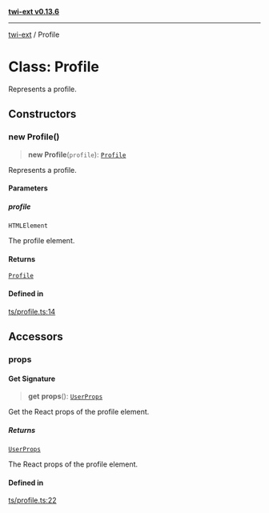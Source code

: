[**twi-ext v0.13.6**](../README.md)

***

[twi-ext](../README.md) / Profile

# Class: Profile

Represents a profile.

## Constructors

### new Profile()

> **new Profile**(`profile`): [`Profile`](Profile.md)

Represents a profile.

#### Parameters

##### profile

`HTMLElement`

The profile element.

#### Returns

[`Profile`](Profile.md)

#### Defined in

[ts/profile.ts:14](https://github.com/Robot-Inventor/twi-ext/blob/56a9e071cee410259f93c31f302738fc7524caa8/src/ts/profile.ts#L14)

## Accessors

### props

#### Get Signature

> **get** **props**(): [`UserProps`](../interfaces/UserProps.md)

Get the React props of the profile element.

##### Returns

[`UserProps`](../interfaces/UserProps.md)

The React props of the profile element.

#### Defined in

[ts/profile.ts:22](https://github.com/Robot-Inventor/twi-ext/blob/56a9e071cee410259f93c31f302738fc7524caa8/src/ts/profile.ts#L22)
